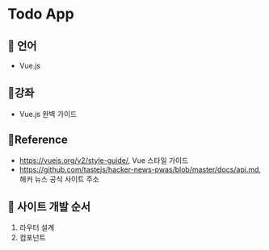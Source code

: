 # Todo App

## :cherry_blossom: 언어
- Vue.js

## :cherry_blossom:강좌
- Vue.js 완벽 가이드

## :cherry_blossom:Reference
- https://vuejs.org/v2/style-guide/, Vue 스타일 가이드
- https://github.com/tastejs/hacker-news-pwas/blob/master/docs/api.md, 해커 뉴스 공식 사이트 주소

## :cherry_blossom: 사이트 개발 순서
1. 라우터 설계
2. 컴포넌트